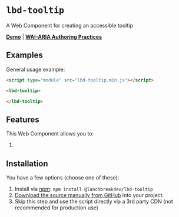# `lbd-tooltip`

A Web Component for creating an accessible tooltip

**[Demo](https://lunchbreakdev.github.io/lbd-components/components/tooltip)** | **[WAI-ARIA Authoring Practices](https://www.w3.org/WAI/ARIA/apg/patterns/tooltip/)**

## Examples

General usage example:

```html
<script type="module" src="lbd-tooltip.min.js"></script>

<lbd-tooltip>

</lbd-tooltip>
```

## Features

This Web Component allows you to:

1.

## Installation

You have a few options (choose one of these):

1. Install via [npm](https://www.npmjs.com/package/@lunchbreakdev/lbd-tooltip): `npm install @lunchbreakdev/lbd-tooltip`
2. [Download the source manually from GitHub](https://github.com/lunchbreakdev/lbd-components/releases) into your project.
3. Skip this step and use the script directly via a 3rd party CDN (not recommended for production use)

